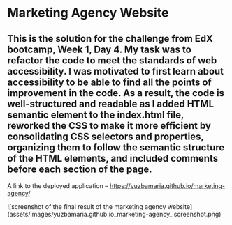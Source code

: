 # Marketing Agency Website

## This is the solution for the challenge from EdX bootcamp, Week 1, Day 4. My task was to refactor the code to meet the standards of web accessibility. I was motivated to first learn about accessibility to be able to find all the points of improvement in the code. As a result, the code is well-structured and readable as I added HTML semantic element to the index.html file, reworked the CSS to make it more efficient by consolidating CSS selectors and properties, organizing them to follow the semantic structure of the HTML elements, and included comments before each section of the page. 

A link to the deployed application – https://yuzbamaria.github.io/marketing-agency/ 

![screenshot of the final result of the marketing agency website](assets/images/yuzbamaria.github.io_marketing-agency_ screenshot.png)
